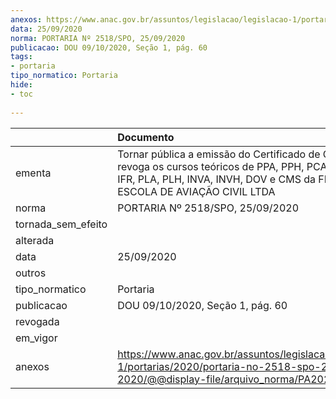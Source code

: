 ```yaml
---
anexos: https://www.anac.gov.br/assuntos/legislacao/legislacao-1/portarias/2020/portaria-no-2518-spo-25-09-2020/@@display-file/arquivo_norma/PA2020-2518.pdf
data: 25/09/2020
norma: PORTARIA Nº 2518/SPO, 25/09/2020
publicacao: DOU 09/10/2020, Seção 1, pág. 60
tags:
- portaria
tipo_normatico: Portaria
hide: 
- toc 
 
---
```


|                    | Documento                                                                                                                                                                               |
|:-------------------|:----------------------------------------------------------------------------------------------------------------------------------------------------------------------------------------|
| ementa             | Tornar pública a emissão do Certificado de CIAC e revoga os cursos teóricos de PPA, PPH, PCA/IFR, PCH, IFR, PLA, PLH, INVA, INVH, DOV e CMS  da FLY CENTER ESCOLA DE AVIAÇÃO CIVIL LTDA |
| norma              | PORTARIA Nº 2518/SPO, 25/09/2020                                                                                                                                                        |
| tornada_sem_efeito |                                                                                                                                                                                         |
| alterada           |                                                                                                                                                                                         |
| data               | 25/09/2020                                                                                                                                                                              |
| outros             |                                                                                                                                                                                         |
| tipo_normatico     | Portaria                                                                                                                                                                                |
| publicacao         | DOU 09/10/2020, Seção 1, pág. 60                                                                                                                                                        |
| revogada           |                                                                                                                                                                                         |
| em_vigor           |                                                                                                                                                                                         |
| anexos             | https://www.anac.gov.br/assuntos/legislacao/legislacao-1/portarias/2020/portaria-no-2518-spo-25-09-2020/@@display-file/arquivo_norma/PA2020-2518.pdf                                    |